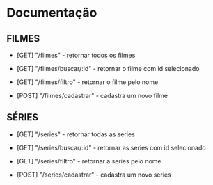# Documentação

## FILMES
- [GET] "/filmes" - retornar todos os filmes

- [GET] "/filmes/buscar/:id" - retornar o filme com id selecionado

- [GET] "/filmes/filtro" - retornar o filme pelo nome

- [POST] "/filmes/cadastrar" - cadastra um novo filme

## SÉRIES
- [GET] "/series" - retornar todas as series

- [GET] "/series/buscar/:id" - retornar as series com id selecionado

- [GET] "/series/filtro" - retornar a series pelo nome

- [POST] "/series/cadastrar" - cadastra um novo series